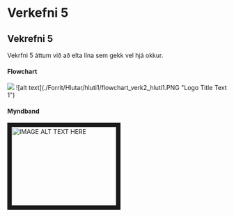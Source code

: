 # Verkefni 5

## Vekrefni 5

Vekrfni 5 áttum við að elta lína sem gekk vel hjá okkur.

#### Flowchart

<img src="\images\emoticons\cool.png">
![alt text](./Forrit/Hlutar/hluti1/flowchart_verk2_hluti1.PNG "Logo Title Text 1")


#### Myndband

<a href="https://www.youtube.com/watch?v=QfhNtlNeLPs&feature=youtu.be" target="_blank"><img src="http://img.youtube.com/vi/QfhNtlNeLPs/0.jpg" 
alt="IMAGE ALT TEXT HERE" width="240" height="180" border="10" /></a>
